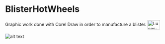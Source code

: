 # BlisterHotWheels 
Graphic work done with Corel Draw in order to manufacture a blister.
<img align="center" alt="Lucas-Angular" height="30" width="40" src="https://github.com/lucas2331/BlisterHotWheels/blob/lucas2331/README.md/README.md/corelDraw.svg">  

![alt text](https://github.com/lucas2331/BlisterHotWheels/blob/lucas2331/README.md/README.md/blisterHotWheels.png) 

